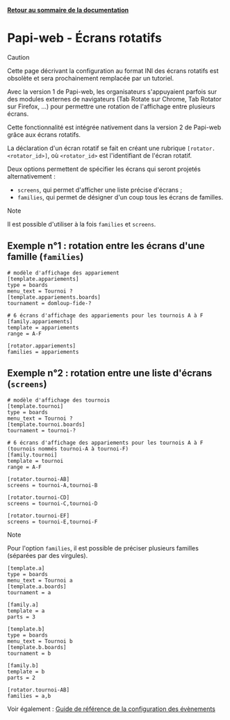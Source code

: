 **[Retour au sommaire de la documentation](../README.md)**

# Papi-web - Écrans rotatifs

> [!CAUTION]
> Cette page décrivant la configuration au format INI des écrans rotatifs est obsolète et sera prochainement remplacée par un tutoriel.

Avec la version 1 de Papi-web, les organisateurs s'appuyaient parfois sur des modules externes de navigateurs (Tab Rotate sur Chrome, Tab Rotator sur Firefox, ...) pour permettre une rotation de l'affichage entre plusieurs écrans.

Cette fonctionnalité est intégrée nativement dans la version 2 de Papi-web grâce aux écrans rotatifs.

La déclaration d'un écran rotatif se fait en créant une rubrique `[rotator.<rotator_id>]`, où `<rotator_id>` est l'identifiant de l'écran rotatif.

Deux options permettent de spécifier les écrans qui seront projetés alternativement :
- `screens`, qui permet d'afficher une liste précise d'écrans ;
- `families`, qui permet de désigner d'un coup tous les écrans de familles.

> [!NOTE]
> Il est possible d'utiliser à la fois `families` et `screens`.

## Exemple n°1 : rotation entre les écrans d'une famille (`families`)

```
# modèle d'affichage des appariement
[template.appariements]
type = boards
menu_text = Tournoi ?
[template.appariements.boards]
tournament = domloup-fide-?

# 6 écrans d'affichage des appariements pour les tournois A à F
[family.appariements]
template = appariements
range = A-F

[rotator.appariements]
families = appariements
```

## Exemple n°2 : rotation entre une liste d'écrans (`screens`)

```
# modèle d'affichage des tournois
[template.tournoi]
type = boards
menu_text = Tournoi ?
[template.tournoi.boards]
tournament = tournoi-?

# 6 écrans d'affichage des appariements pour les tournois A à F (tournois nommés tournoi-A à tournoi-F)
[family.tournoi]
template = tournoi
range = A-F

[rotator.tournoi-AB]
screens = tournoi-A,tournoi-B

[rotator.tournoi-CD]
screens = tournoi-C,tournoi-D

[rotator.tournoi-EF]
screens = tournoi-E,tournoi-F
```

> [!NOTE]
> Pour l'option `families`, il est possible de préciser plusieurs familles (séparées par des virgules).

```
[template.a]
type = boards
menu_text = Tournoi a
[template.a.boards]
tournament = a

[family.a]
template = a
parts = 3

[template.b]
type = boards
menu_text = Tournoi b
[template.b.boards]
tournament = b

[family.b]
template = b
parts = 2

[rotator.tournoi-AB]
families = a,b
```

Voir également : [Guide de référence de la configuration des évènements](40-ref.md)

